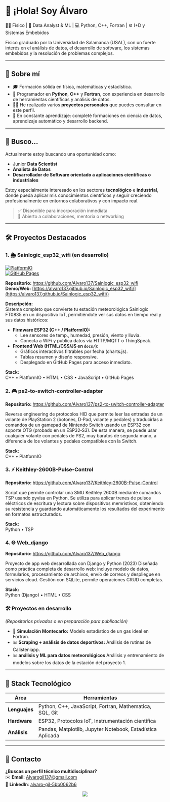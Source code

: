 # 👋 ¡Hola! Soy Álvaro
👨‍🔬 Físico | 🧠 Data Analyst & ML | 💻 Python, C++, Fortran | ⚙️ I+D y Sistemas Embebidos

Físico graduado por la Universidad de Salamanca (USAL), con un fuerte interés en el análisis de datos, el desarrollo de software, los sistemas embebidos y la resolución de problemas complejos. 

---

## 🧠 Sobre mí

- 🎓 Formación sólida en física, matemáticas y estadística.
- 🧰 Programador en **Python**, **C++** y **Fortran**, con experiencia en desarrollo de herramientas científicas y análisis de datos.
- 🧑‍💻 He realizado varios **proyectos personales** que puedes consultar en este perfil.
- 🧠 En constante aprendizaje: completé formaciones en ciencia de datos, aprendizaje automático y desarrollo backend.

---

## 🎯 Busco...

Actualmente estoy buscando una oportunidad como:

- Junior **Data Scientist**
- **Analista de Datos**
- **Desarrollador de Software orientado a aplicaciones científicas o industriales**

Estoy especialmente interesado en los sectores **tecnológico** e **industrial**, donde pueda aplicar mis conocimientos científicos y seguir creciendo profesionalmente en entornos colaborativos y con impacto real.

> ✅ Disponible para incorporación inmediata  
> 🤝 Abierto a colaboraciones, mentoría o networking  


---


## 🛠️ Proyectos Destacados  

### 1. 🌦️ Sainlogic_esp32_wifi (en desarrollo)
[![PlatformIO](https://img.shields.io/badge/PlatformIO-Firmware-blue?logo=platformio)](https://github.com/Alvaro137/Sainlogic_esp32_wifi/tree/master/esp32)  
[![GitHub Pages](https://img.shields.io/badge/GitHub%20Pages-Web-green)](https://alvaro137.github.io/Sainlogic_esp32_wifi/)  

**Repositorio:** https://github.com/Alvaro137/Sainlogic_esp32_wifi  
**Demo/Web:** [https://alvaro137.github.io/Sainlogic_esp32_wifi/](https://alvaro137.github.io/Sainlogic_esp32_wifi/)  

**Descripción:**  
Sistema completo que convierte tu estación meteorológica Sainlogic FT0835 en un dispositivo IoT, permitiéndote ver sus datos en tiempo real y sus datos históricos:  
- **Firmware ESP32 (C++ / PlatformIO):**  
  - Lee sensores de temp., humedad, presión, viento y lluvia.  
  - Conecta a WiFi y publica datos vía HTTP/MQTT o ThingSpeak.  
- **Frontend Web (HTML/CSS/JS en `docs/`):**  
  - Gráficos interactivos filtrables por fecha (charts.js).  
  - Tablas resumen y diseño responsive.  
  - Desplegado en GitHub Pages para acceso inmediato.

**Stack:**  
C++ • PlatformIO • HTML • CSS • JavaScript • GitHub Pages 


### 2. 🎮 ps2-to-switch-controller-adapter

**Repositorio:** https://github.com/Alvaro137/ps2-to-switch-controller-adapter  

Reverse engineering de protocolos HID que permite leer las entradas de un volante de PlayStation 2 (botones, D‑Pad, volante y pedales) y traducirlas a comandos de un gamepad de Nintendo Switch usando un ESP32 con soporte OTG (probado en un ESP32‑S3). De esta manera, se puede usar cualquier volante con pedales de PS2, muy baratos de segunda mano, a diferencia de los volantes y pedales compatibles con la Switch. 

**Stack:**  
C++ • PlatformIO

### 3. ⚡ Keithley-2600B-Pulse-Control

**Repositorio:** https://github.com/Alvaro137/Keithley-2600B-Pulse-Control 


Script que permite controlar una SMU Keithley 2600B mediante comandos TSP usando pyvisa en Python. Se utiliza para aplicar trenes de pulsos eléctricos de escritura y lectura sobre dispositivos memristivos, obteniendo su resistencia y guardando automáticamente los resultados del experimento en formatos estructurados.

**Stack:**  
Python • TSP

### 4. 🌐 Web_django


**Repositorio:** https://github.com/Alvaro137/Web_django


Proyecto de app web desarrollada con Django y Python (2023)
Diseñada como práctica completa de desarrollo web: incluye modelo de datos, formularios, procesamiento de archivos, envío de correos y despliegue en servicios cloud.
Gestión con SQLite, permite operaciones CRUD completas.

**Stack:**  
Python (Django) • HTML • CSS

### 🛠️ Proyectos en desarrollo
_(Repositorios privados o en preparación para publicación)_

- 🧪 **Simulación Montecarlo:** Modelo estadístico de un gas ideal en Fortran.
- 📊 **Scraping + análisis de datos deportivos:** Análisis de rutinas de Calisteniapp.
- 📊 **análisis y ML para datos meteorológicos** Análisis y entrenamiento de modelos sobre los datos de la estación del proyecto 1.
  

---

## 🔌 Stack Tecnológico  
| **Área**            | **Herramientas**                                                                 |
|----------------------|---------------------------------------------------------------------------------|
| **Lenguajes**        | Python, C++, JavaScript, Fortran, Mathematica, SQL, Git                       |
| **Hardware**         | ESP32, Protocolos IoT, Instrumentación científica                             |
| **Análisis**         | Pandas, Matplotlib, Jupyter Notebook, Estadística Aplicada                    |

---

## 📩 Contacto  
**¿Buscas un perfil técnico multidisciplinar?**  
✉️ **Email**: [Alvarogil137@gmail.com](mailto:Alvarogil137@gmail.com)  
💼 **LinkedIn**: [alvaro-gil-5bb0062b6](linkedin.com/in/alvaro-gil-5bb0062b6)  

<p align="center">
  <img src="https://capsule-render.vercel.app/api?type=waving&color=gradient&height=80&section=footer"/>
</p>
